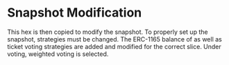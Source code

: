 # Snapshot Modification

This hex is then copied to modify the snapshot. To properly set up the snapshot, strategies must be changed. The ERC-1165 balance of as well as ticket voting strategies are added and modified for the correct slice. Under voting, weighted voting is selected.
